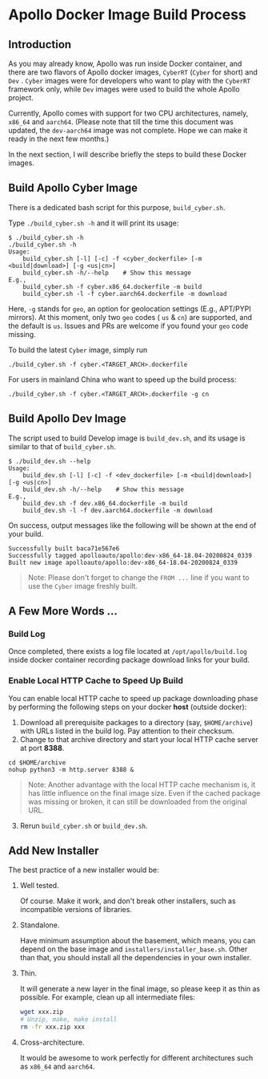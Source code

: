# Apollo Docker Image Build Process

## Introduction
As you may already know, Apollo was run inside Docker container, and there are two flavors of Apollo docker images,  `CyberRT` (`Cyber` for short) and `Dev` . `Cyber` images were for developers who want to play with the `CyberRT` framework only, while `Dev` images were used to build the whole Apollo project.

Currently, Apollo comes with support for two CPU architectures, namely, `x86_64` and `aarch64`.  (Please note that till the time this document was updated, the `dev-aarch64` image  was not complete. Hope we can make it ready in the next few months.)

In the next section, I will describe briefly the steps to build these Docker images.

## Build Apollo Cyber Image

There is a dedicated bash script for this purpose, `build_cyber.sh`.

Type `./build_cyber.sh -h` and it will print its usage:

```
$ ./build_cyber.sh -h
./build_cyber.sh -h
Usage:
    build_cyber.sh [-l] [-c] -f <cyber_dockerfile> [-m <build|download>] [-g <us|cn>]
    build_cyber.sh -h/--help    # Show this message
E.g.,
    build_cyber.sh -f cyber.x86_64.dockerfile -m build
    build_cyber.sh -l -f cyber.aarch64.dockerfile -m download

```

Here, `-g` stands for `geo`, an option for geolocation settings (E.g., APT/PYPI mirrors). At this moment, only two `geo` codes ( `us` & `cn`) are supported, and the default is `us`. Issues and PRs are welcome if you found your `geo` code missing.

To build the latest `Cyber` image, simply run

```
./build_cyber.sh -f cyber.<TARGET_ARCH>.dockerfile
```

For users in mainland China who want to speed up the build process:

```
./build_cyber.sh -f cyber.<TARGET_ARCH>.dockerfile -g cn
```

## Build Apollo Dev Image

The script used to build Develop image is `build_dev.sh`, and its usage is similar to that of `build_cyber.sh`.

```
$ ./build_dev.sh --help
Usage:
    build_dev.sh [-l] [-c] -f <dev_dockerfile> [-m <build|download>] [-g <us|cn>]
    build_dev.sh -h/--help    # Show this message
E.g.,
    build_dev.sh -f dev.x86_64.dockerfile -m build
    build_dev.sh -l -f dev.aarch64.dockerfile -m download
```

On success, output messages like the following will be shown at the end of your build.

```
Successfully built baca71e567e6
Successfully tagged apolloauto/apollo:dev-x86_64-18.04-20200824_0339
Built new image apolloauto/apollo:dev-x86_64-18.04-20200824_0339
```

> Note: Please don't forget to change the `FROM ...` line if you want to use the `Cyber` image freshly built.

## A Few More Words ...

### Build Log

Once completed, there exists a log file located at `/opt/apollo/build.log` inside docker container recording package download links for your build.

### Enable Local HTTP Cache to Speed Up Build

You can enable local HTTP cache to speed up package downloading phase by performing the following steps on your docker **host** (outside docker):

1. Download all prerequisite packages to a directory (say, `$HOME/archive`) with URLs listed in the build log. Pay attention to their checksum.
2. Change to that archive directory and start your local HTTP cache server at port **8388**.

```
cd $HOME/archive
nohup python3 -m http.server 8388 &
```

> Note: Another advantage with the local HTTP cache mechanism is, it has
> little influence on the final image size. Even if the cached package was
> missing or broken, it can still be downloaded from the original URL.

3. Rerun `build_cyber.sh` or `build_dev.sh`.

## Add New Installer

The best practice of a new installer would be:

1. Well tested.

   Of course. Make it work, and don't break other installers, such as
   incompatible versions of libraries.

1. Standalone.

   Have minimum assumption about the basement, which means, you can depend on
   the base image and `installers/installer_base.sh`. Other than that, you should
   install all the dependencies in your own installer.

1. Thin.

   It will generate a new layer in the final image, so please keep it as thin as
   possible. For example, clean up all intermediate files:

   ```bash
   wget xxx.zip
   # Unzip, make, make install
   rm -fr xxx.zip xxx
   ```

1. Cross-architecture.

   It would be awesome to work perfectly for different architectures such as `x86_64` and `aarch64`.


